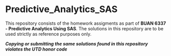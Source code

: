 # Predictive_Analytics_SAS
This repository consists of the homework assigments as part of **BUAN 6337 - Predictive Analytics Using SAS**. The solutions in this repository are to be used strictly as reference purposes only. 

***Copying or submitting the same solutions found in this repository violates the UTD honor code***
